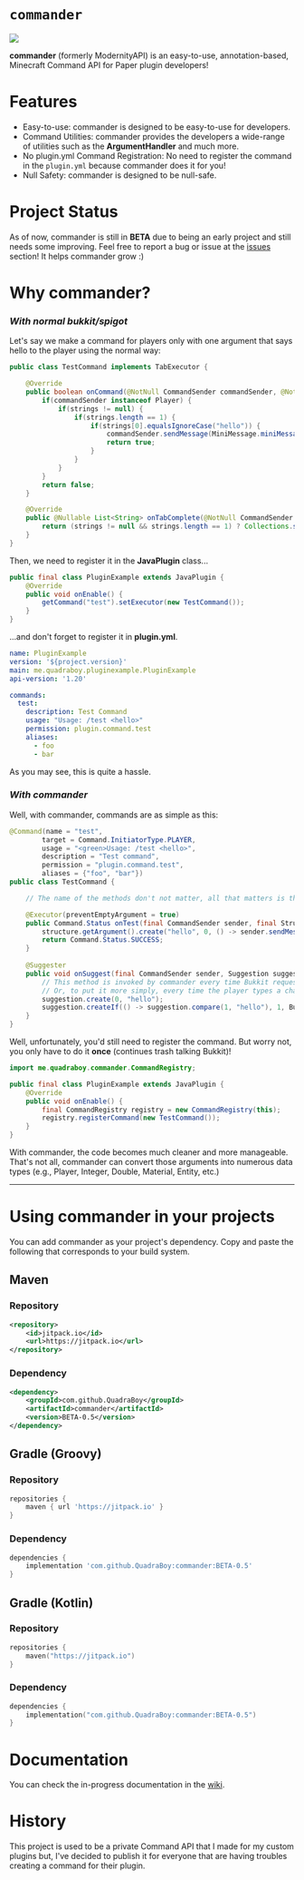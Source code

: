 # ```commander```  
[![](https://jitpack.io/v/QuadraBoy/commander.svg)](https://jitpack.io/#QuadraBoy/commander)

**commander** (formerly ModernityAPI) is an easy-to-use, annotation-based, Minecraft Command API for Paper plugin developers!

# Features

- Easy-to-use: commander is designed to be easy-to-use for developers.
- Command Utilities: commander provides the developers a wide-range of utilities such as the **ArgumentHandler** and much more.
- No plugin.yml Command Registration: No need to register the command in the ```plugin.yml``` because commander does it for you!
- Null Safety: commander is designed to be null-safe.

# Project Status
As of now, commander is still in **BETA** due to being an early project and still needs some improving. Feel free to report a bug or issue at the [issues](https://github.com/QuadraBoy/commander/issues) section! It helps commander grow :)

# Why commander?
### _With normal bukkit/spigot_
Let's say we make a command for players only with one argument that says hello to the player using the normal way:

```java
public class TestCommand implements TabExecutor {

    @Override
    public boolean onCommand(@NotNull CommandSender commandSender, @NotNull Command command, @NotNull String s, @NotNull String[] strings) {
        if(commandSender instanceof Player) {
            if(strings != null) {
                if(strings.length == 1) {
                    if(strings[0].equalsIgnoreCase("hello")) {
                        commandSender.sendMessage(MiniMessage.miniMessage().deserialize("<rainbow>Hello World!"));
                        return true;
                    } 
                }
            }
        } 
        return false;
    }

    @Override
    public @Nullable List<String> onTabComplete(@NotNull CommandSender commandSender, @NotNull Command command, @NotNull String s, @NotNull String[] strings) {
        return (strings != null && strings.length == 1) ? Collections.singletonList("hello") : Collections.emptyList();
    }
}
```
Then, we need to register it in the **JavaPlugin** class...

```java
public final class PluginExample extends JavaPlugin {
    @Override
    public void onEnable() {
        getCommand("test").setExecutor(new TestCommand());
    }
}
```

...and don't forget to register it in **plugin.yml**.

```yaml
name: PluginExample
version: '${project.version}'
main: me.quadraboy.pluginexample.PluginExample
api-version: '1.20'

commands:
  test:
    description: Test Command
    usage: "Usage: /test <hello>"
    permission: plugin.command.test
    aliases:
      - foo
      - bar
```

As you may see, this is quite a hassle.

### _With commander_
Well, with commander, commands are as simple as this:

```java
@Command(name = "test",
        target = Command.InitiatorType.PLAYER,
        usage = "<green>Usage: /test <hello>",
        description = "Test command",
        permission = "plugin.command.test",
        aliases = {"foo", "bar"})
public class TestCommand {

    // The name of the methods don't not matter, all that matters is the 2 annotations.

    @Executor(preventEmptyArgument = true)
    public Command.Status onTest(final CommandSender sender, final Structure structure) {
        structure.getArgument().create("hello", 0, () -> sender.sendMessage(MiniMessage.miniMessage().deserialize("<rainbow>Hello <arg>!", Placeholder.unparsed("arg", structure.getArgument().getString(1)))));
        return Command.Status.SUCCESS;
    }
    
    @Suggester
    public void onSuggest(final CommandSender sender, Suggestion suggestion) {
        // This method is invoked by commander every time Bukkit requests a tab completion list
        // Or, to put it more simply, every time the player types a character in command.
        suggestion.create(0, "hello");
        suggestion.createIf(() -> suggestion.compare(1, "hello"), 1, Bukkit.getOnlinePlayers().stream().map(Player::getName).toArray(String[]::new));
    }
}
```
Well, unfortunately, you'd still need to register the command. But worry not, you only have to do it **once** (continues trash talking Bukkit)!

```java
import me.quadraboy.commander.CommandRegistry;

public final class PluginExample extends JavaPlugin {
    @Override
    public void onEnable() {
        final CommandRegistry registry = new CommandRegistry(this);
        registry.registerCommand(new TestCommand());
    }
}
```

With commander, the code becomes much cleaner and more manageable. That's not all, commander can convert those arguments into numerous data types (e.g., Player, Integer, Double, Material, Entity, etc.)

---

# Using commander in your projects
You can add commander as your project's dependency. Copy and paste the following that corresponds to your build system.

## Maven

### Repository
```xml
<repository>
    <id>jitpack.io</id>
    <url>https://jitpack.io</url>
</repository>
```

### Dependency
```xml
<dependency>
    <groupId>com.github.QuadraBoy</groupId>
    <artifactId>commander</artifactId>
    <version>BETA-0.5</version>
</dependency>
```

## Gradle (Groovy)

### Repository
```groovy
repositories {
    maven { url 'https://jitpack.io' }
}
```

### Dependency
```groovy
dependencies {
    implementation 'com.github.QuadraBoy:commander:BETA-0.5'
}
```

## Gradle (Kotlin)

### Repository
```kts
repositories {
    maven("https://jitpack.io")
}
```

### Dependency
```kts
dependencies {
    implementation("com.github.QuadraBoy:commander:BETA-0.5")
}
```

# Documentation

You can check the in-progress documentation in the [wiki](https://github.com/QuadraBoy/commander/wiki).

# History

This project is used to be a private Command API that I made for my custom plugins but, I've decided to publish it for everyone that are having troubles creating a command for their plugin.
